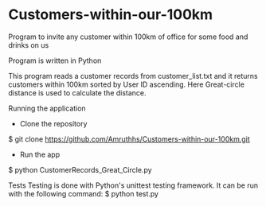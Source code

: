 # Customers-within-our-100km
Program to invite any customer within 100km of office for some food and drinks on us

Program is written in Python

This program reads a customer records from customer_list.txt and it returns customers within 100km sorted by User ID ascending.
Here Great-circle distance is used to calculate the distance.

Running the application 

* Clone the repository

$ git clone https://github.com/Amruthhs/Customers-within-our-100km.git

* Run the app

$ python CustomerRecords_Great_Circle.py

Tests
Testing is done with Python's unittest testing framework. It can be run with the following command: $ python test.py